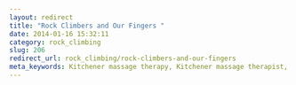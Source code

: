 ```yaml
---
layout: redirect
title: "Rock Climbers and Our Fingers "
date: 2014-01-16 15:32:11
category: rock_climbing
slug: 206
redirect_url: rock_climbing/rock-climbers-and-our-fingers
meta_keywords: Kitchener massage therapy, Kitchener massage therapist, massage therapist Kitchener , massage therapy Kitchener, Kitchener registered massage therapy, Kitchener registered massage therapist, registered massage therapist Kitchener , registered massage therapy Kitchener, Deep tissue massage, massage, sports massage, Kitchener sports massage, massage therapy, massage therapist, registered massage therapist, registered massage therapy, climbing injury, finger injury,  
---
```

